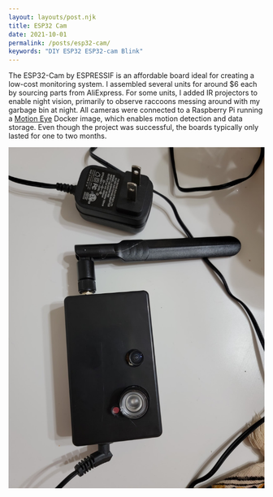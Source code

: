 ```yaml
---
layout: layouts/post.njk
title: ESP32 Cam
date: 2021-10-01
permalink: /posts/esp32-cam/
keywords: "DIY ESP32 ESP32-cam Blink"
---
```

The ESP32-Cam by ESPRESSIF is an affordable board ideal for creating a low-cost monitoring system. I assembled several units for around $6 each by sourcing parts from AliExpress. For some units, I added IR projectors to enable night vision, primarily to observe raccoons messing around with my garbage bin at night. All cameras were connected to a Raspberry Pi running a [Motion Eye](https://github.com/motioneye-project/motioneyeos) Docker image, which enables motion detection and data storage. Even though the project was successful, the boards typically only lasted for one to two months.


![](image.png)